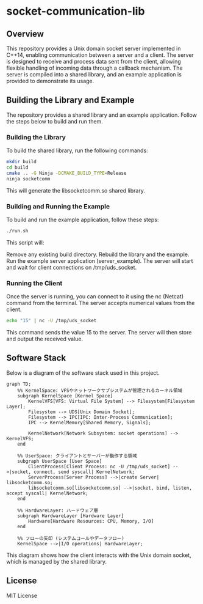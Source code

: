 # socket-communication-lib

## Overview

This repository provides a Unix domain socket server implemented in C++14, enabling communication between a server and a client. The server is designed to receive and process data sent from the client, allowing flexible handling of incoming data through a callback mechanism. The server is compiled into a shared library, and an example application is provided to demonstrate its usage.

## Building the Library and Example

The repository provides a shared library and an example application. Follow the steps below to build and run them.

### Building the Library

To build the shared library, run the following commands:

```bash
mkdir build
cd build
cmake .. -G Ninja -DCMAKE_BUILD_TYPE=Release
ninja socketcomm
```


This will generate the libsocketcomm.so shared library.

### Building and Running the Example
To build and run the example application, follow these steps:

```bash
./run.sh
```

This script will:

Remove any existing build directory.
Rebuild the library and the example.
Run the example server application (server_example).
The server will start and wait for client connections on /tmp/uds_socket.

### Running the Client
Once the server is running, you can connect to it using the nc (Netcat) command from the terminal. The server accepts numerical values from the client.

```bash
echo "15" | nc -U /tmp/uds_socket
```

This command sends the value 15 to the server. The server will then store and output the received value.

## Software Stack
Below is a diagram of the software stack used in this project.  

```mermaid
graph TD;
    %% KernelSpace: VFSやネットワークサブシステムが管理されるカーネル領域
    subgraph KernelSpace [Kernel Space]
        KernelVFS[VFS: Virtual File System] --> Filesystem[Filesystem Layer];
        Filesystem --> UDS[Unix Domain Socket];
        Filesystem --> IPC[IPC: Inter-Process Communication];
        IPC --> KernelMemory[Shared Memory, Signals];

        KernelNetwork[Network Subsystem: socket operations] --> KernelVFS;
    end

    %% UserSpace: クライアントとサーバーが動作する領域
    subgraph UserSpace [User Space]
        ClientProcess[Client Process: nc -U /tmp/uds_socket] -->|socket, connect, send syscall| KernelNetwork;
        ServerProcess[Server Process] -->|create Server| libsocketcomm.so;
        libsocketcomm.so[libsocketcomm.so] -->|socket, bind, listen, accept syscall| KernelNetwork;
    end

    %% HardwareLayer: ハードウェア層
    subgraph HardwareLayer [Hardware Layer]
        Hardware[Hardware Resources: CPU, Memory, I/O]
    end

    %% フローの矢印 (システムコールやデータフロー)
    KernelSpace -->|I/O operations| HardwareLayer;
```

This diagram shows how the client interacts with the Unix domain socket, which is managed by the shared library.

## License
MIT License

